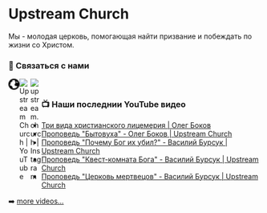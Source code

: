 # Upstream Church

Мы - молодая церковь, помогающая найти призвание и побеждать по жизни со Христом.

### 👥 Связаться с нами

[<img align="left" alt="upstream.life" width="22px" src="https://raw.githubusercontent.com/iconic/open-iconic/master/svg/globe.svg" />][website]
[<img align="left" alt="UpstreamChurch | YouTube" width="22px" src="https://cdn.jsdelivr.net/npm/simple-icons@v3/icons/youtube.svg" />][youtube]
[<img align="left" alt="upstream.church | Instagram" width="22px" src="https://cdn.jsdelivr.net/npm/simple-icons@v3/icons/instagram.svg" />][instagram]

<br />

### 📺 Наши последнии YouTube видео
<!-- YOUTUBE:START -->
- [Три вида христианского лицемерия | Олег Боков](https://www.youtube.com/watch?v=h4jcY5CBTFg)
- [Проповедь &quot;Бытовуха&quot; - Олег Боков | Upstream Church](https://www.youtube.com/watch?v=5VULdn7Taks)
- [Проповедь &quot;Почему Бог их убил?&quot; - Василий Бурсук | Upstream Church](https://www.youtube.com/watch?v=-grZ9yj6aX4)
- [Проповедь &quot;Квест-комната Бога&quot; - Василий Бурсук | Upstream Church](https://www.youtube.com/watch?v=MlAl7PBLoUs)
- [Проповедь &quot;Церковь мертвецов&quot; - Василий Бурсук | Upstream Church](https://www.youtube.com/watch?v=z719xn54DxA)
<!-- YOUTUBE:END -->

➡️ [more videos...](https://youtube.com/UpstreamChurch)

[website]: https://upstream.life/
[youtube]: https://youtube.com/UpstreamChurch
[instagram]: https://www.instagram.com/upstream.church
